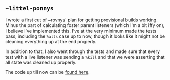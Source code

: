 ## `~littel-ponnys`
I wrote a first cut of ~rovnys' plan for getting provisional builds working. Minus the part of calculating foster parent listeners (which I'm a bit iffy on), I believe I've implemented this. I've at the very minimum made the tests pass, including the `%alts` case up to now, though it looks like it might not be cleaning everything up at the end properly.

In addition to that, I also went through the tests and made sure that every test with a live listener was sending a `%kill` and that we were asserting that all state was cleaned up properly.

The code up till now can be [found here](https://github.com/eglaysher/arvo/commit/deb9dbf21c968ce18a09e36420832301e950fe45).